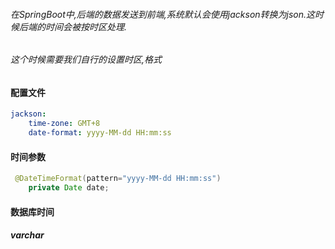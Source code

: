 ###### 在SpringBoot中,后端的数据发送到前端,系统默认会使用jackson转换为json.这时候后端的时间会被按时区处理.

###### 这个时候需要我们自行的设置时区,格式

#### 配置文件

```yaml
jackson:
    time-zone: GMT+8
    date-format: yyyy-MM-dd HH:mm:ss
```



#### 时间参数

```java
 @DateTimeFormat(pattern="yyyy-MM-dd HH:mm:ss")
    private Date date;
```



#### 数据库时间 

##### 	varchar

